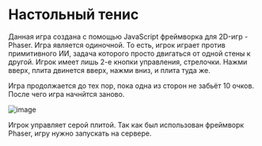 # Настольный тенис

Данная игра создана с помощью JavaScript фреймворка для 2D-игр - Phaser.
Игра является одиночной. То есть, игрок играет против примитивного ИИ, задача которого просто двигаться от одной стены к другой. Игрок имеет лишь 2-е кнопки управления, стрелочки. 
Нажми вверх, плита двинется вверх, нажми вниз, и плита туда же.

Игра продолжается до тех пор, пока одна из сторон не забьёт 10 очков. После чего игра начнйтся заново.

![image](https://user-images.githubusercontent.com/76633175/132049207-97ab5849-0852-4849-9e8c-11e092bab8be.png)

Игрок управляет серой плитой.
Так как был использован фреймворк Phaser, игру нужно запускать на сервере.
